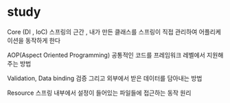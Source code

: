 # study

Core (DI , IoC)
스프링의 근간 , 내가 만든 클래스를 스프링이 직접 관리하여 어플리케이션을 동작하게 한다

AOP(Aspect Oriented Programming)
공통적인 코드를 프레임워크 레벨에서 지원해주는 방법

Validation, Data binding
검증 그리고 외부에서 받은 데이터를 담아내는 방법

Resource
스프링 내부에서 설정이 들어있는 파일들에 접근하는 동작 원리
